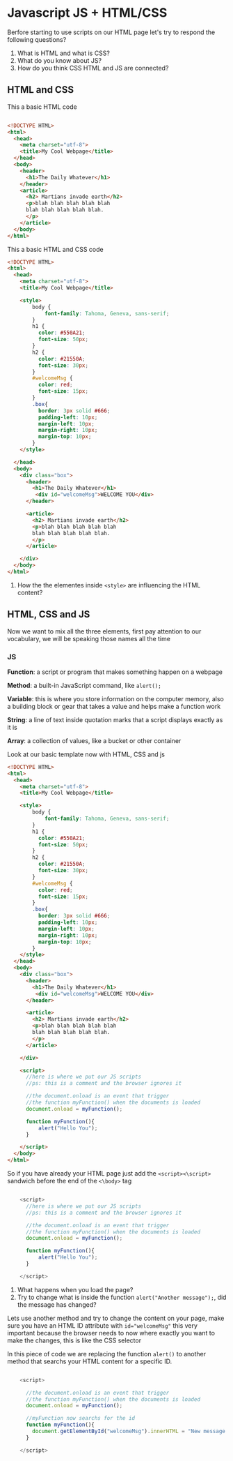 # Javascript JS + HTML/CSS

Berfore starting to use scripts on our HTML page let's try to respond the following questions?

1. What is HTML and what is CSS?
2. What do you know about JS?
3. How do you think CSS HTML and JS are connected?


## HTML and CSS

This a basic HTML code

```html

<!DOCTYPE HTML>
<html>
  <head>
    <meta charset="utf-8">
    <title>My Cool Webpage</title>
  </head>
  <body>
    <header>
      <h1>The Daily Whatever</h1>
    </header>
    <article>
      <h2> Martians invade earth</h2>
      <p>blah blah blah blah blah
      blah blah blah blah blah.
      </p>
    </article>
  </body>
</html>

```


This a basic HTML and CSS code


```html
<!DOCTYPE HTML>
<html>
  <head>
    <meta charset="utf-8">
    <title>My Cool Webpage</title>

    <style>
        body {
            font-family: Tahoma, Geneva, sans-serif;
        }
        h1 {
          color: #550A21;
          font-size: 50px;
        }
        h2 {
          color: #21550A;
          font-size: 30px;
        }
        #welcomeMsg {
          color: red;
          font-size: 15px;
        }
        .box{
          border: 3px solid #666;
          padding-left: 10px;
          margin-left: 10px;
          margin-right: 10px;
          margin-top: 10px;
        }
    </style>

  </head>
  <body>
    <div class="box">
      <header>
        <h1>The Daily Whatever</h1>
         <div id="welcomeMsg">WELCOME YOU</div>
      </header>

      <article>
        <h2> Martians invade earth</h2>
        <p>blah blah blah blah blah
        blah blah blah blah blah.
        </p>
      </article>

    </div>
  </body>
</html>
```

1. How the the elementes inside `<style>` are influencing the HTML content?


## HTML, CSS and JS

Now we want to mix all the three elements, first pay attention to our vocabulary, we will be speaking those names all the time

### JS

__Function__: a script or program that makes something happen on a webpage

__Method__: a built-in JavaScript command, like `alert();`

__Variable__: this is where you store information on the computer memory, also a building block or gear that takes a value and helps make a function work

__String__: a line of text inside quotation marks that a script displays exactly as it is

__Array__: a collection of values, like a bucket or other container


Look at our basic template now with HTML, CSS and js

```html
<!DOCTYPE HTML>
<html>
  <head>
    <meta charset="utf-8">
    <title>My Cool Webpage</title>

    <style>
        body {
            font-family: Tahoma, Geneva, sans-serif;
        }
        h1 {
          color: #550A21;
          font-size: 50px;
        }
        h2 {
          color: #21550A;
          font-size: 30px;
        }
        #welcomeMsg {
          color: red;
          font-size: 15px;
        }
        .box{
          border: 3px solid #666;
          padding-left: 10px;
          margin-left: 10px;
          margin-right: 10px;
          margin-top: 10px;
        }
    </style>
  </head>
  <body>
    <div class="box">
      <header>
        <h1>The Daily Whatever</h1>
         <div id="welcomeMsg">WELCOME YOU</div>
      </header>

      <article>
        <h2> Martians invade earth</h2>
        <p>blah blah blah blah blah
        blah blah blah blah blah.
        </p>
      </article>

    </div>

    <script>
      //here is where we put our JS scripts
      //ps: this is a comment and the browser ignores it

      //the document.onload is an event that trigger
      //the function myFunction() when the documents is loaded 
      document.onload = myFunction();

      function myFunction(){
          alert("Hello You");
      }

    </script>
  </body>
</html>

```


So if you have already your HTML page just add the `<script><\script>` sandwich before the end of the `<\body>` tag 

```js

    <script>
      //here is where we put our JS scripts
      //ps: this is a comment and the browser ignores it

      //the document.onload is an event that trigger
      //the function myFunction() when the documents is loaded 
      document.onload = myFunction();

      function myFunction(){
          alert("Hello You");
      }

    </script>

```


1. What happens when you load the page?
2. Try to change what is inside the function `alert("Another message");`, did the message has changed?


Lets use another method and try to change the content on your page, make sure you have an HTML ID attribute with `id="welcomeMsg"` this very important because the browser needs to now where exactly you want to make the changes, this is like the CSS selector

In this piece of code we are replacing the function `alert()` to another method that searchs your HTML content for a specific ID.

```js

    <script>

      //the document.onload is an event that trigger
      //the function myFunction() when the documents is loaded 
      document.onload = myFunction();

      //myFunction now searchs for the id 
      function myFunction(){
        document.getElementById("welcomeMsg").innerHTML = "New message!!!!!!";
      }

    </script>

```
